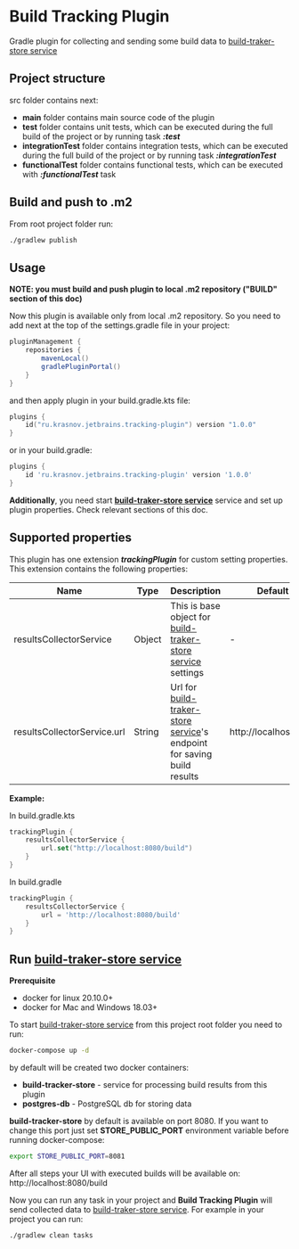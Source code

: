 # Build Tracking Plugin

Gradle plugin for collecting and sending some build data
to [build-traker-store service](https://github.com/dvkrasnov/build-tracker-store)

## Project structure

src folder contains next:

* **main** folder contains main source code of the plugin
* **test** folder contains unit tests, which can be executed during the full build of the project or by running
  task ***:test***
* **integrationTest** folder contains integration tests, which can be executed during the full build of the project or
  by running task ***:integrationTest***
* **functionalTest** folder contains functional tests, which can be executed with ***:functionalTest*** task

## Build and push to .m2

From root project folder run:

```bash
./gradlew publish
```

## Usage

**NOTE: you must build and push plugin to local .m2 repository ("BUILD" section of this doc)**

Now this plugin is available only from local .m2 repository. So you need to add next at the top of the settings.gradle
file in your project:

```groovy
pluginManagement {
    repositories {
        mavenLocal()
        gradlePluginPortal()
    }
}
```

and then apply plugin in your build.gradle.kts file:

```kotlin
plugins {
    id("ru.krasnov.jetbrains.tracking-plugin") version "1.0.0"
}
```

or in your build.gradle:

```groovy
plugins {
    id 'ru.krasnov.jetbrains.tracking-plugin' version '1.0.0'
}
```

**Additionally**, you need start **[build-traker-store service](https://github.com/dvkrasnov/build-tracker-store)**
service and set up plugin properties. Check relevant sections of this doc.

## Supported properties

This plugin has one extension ***trackingPlugin*** for custom setting properties. This extension contains the following
properties:

Name | Type   | Description | Default value
--- |--------| --- | ---
resultsCollectorService | Object | This is base object for [build-traker-store service](https://github.com/dvkrasnov/build-tracker-store) settings | - 
resultsCollectorService.url | String | Url for [build-traker-store service](https://github.com/dvkrasnov/build-tracker-store)'s endpoint for saving build results | http://localhost:8080/build

**Example:**

In build.gradle.kts

```kotlin
trackingPlugin {
    resultsCollectorService {
        url.set("http://localhost:8080/build")
    }
}
```

In build.gradle

```groovy
trackingPlugin {
    resultsCollectorService {
        url = 'http://localhost:8080/build'
    }
}
```

## Run [build-traker-store service](https://github.com/dvkrasnov/build-tracker-store)

**Prerequisite**

* docker for linux 20.10.0+
* docker for Mac and Windows 18.03+

To start [build-traker-store service](https://github.com/dvkrasnov/build-tracker-store) from this project root folder
you need to run:

```bash
docker-compose up -d
```

by default will be created two docker containers:

* **build-tracker-store** - service for processing build results from this plugin
* **postgres-db** - PostgreSQL db for storing data

**build-tracker-store** by default is available on port 8080. If you want to change this port just set **STORE_PUBLIC_PORT** environment variable before running docker-compose:

```bash
export STORE_PUBLIC_PORT=8081
```

After all steps your UI with executed builds will be available on:
http://localhost:8080/build

Now you can run any task in your project and **Build Tracking Plugin** will send collected data
to [build-traker-store service](https://github.com/dvkrasnov/build-tracker-store).
For example in your project you can run:

```bash
./gradlew clean tasks
```